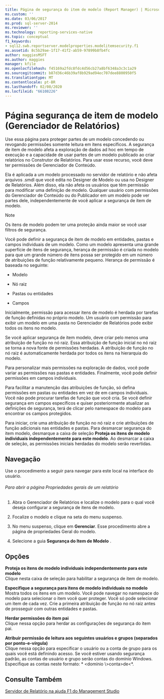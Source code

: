 ```yaml
---
title: Página de segurança do item de modelo (Report Manager) | Microsoft Docs
ms.custom: ''
ms.date: 03/06/2017
ms.prod: sql-server-2014
ms.reviewer: ''
ms.technology: reporting-services-native
ms.topic: conceptual
f1_keywords:
- sql12.swb.reportserver.modelproperties.modelitemsecurity.f1
ms.assetid: 8c5b29ae-1f17-41f2-ab59-97899b8fb4fc
author: maggiesMSFT
ms.author: maggies
manager: kfile
ms.openlocfilehash: f45169a2fdc8fdc4d56cb27a8bf6348a3c3c1a29
ms.sourcegitcommit: b87d36c46b39af8b929ad94ec707dee8800950f5
ms.translationtype: MT
ms.contentlocale: pt-BR
ms.lasthandoff: 02/08/2020
ms.locfileid: "66108226"
---
```

# <a name="model-item-security-page-report-manager"></a>Página segurança de item de modelo (Gerenciador de Relatórios)
  Use essa página para proteger partes de um modelo concedendo ou revogando permissões somente leitura em itens específicos. A segurança de item de modelo afeta a exploração de dados ad hoc em tempo de execução e a capacidade de usar partes de um modelo publicado ao criar relatórios no Construtor de Relatórios. Para usar esse recurso, você deve ter permissões de Gerenciador de Conteúdo.  
  
 Ela é aplicada a um modelo processado no servidor de relatório e não afeta arquivos .smdl que você edita no Designer de Modelo ou usa no Designer de Relatórios. Além disso, ela não afeta os usuários que têm permissão para modificar uma definição de modelo. Qualquer usuário com permissões do Gerenciador de Conteúdo ou do Publicador em um modelo pode ver partes dele, independentemente de você aplicar a segurança de item de modelo.  
  
> [!NOTE]  
>  Os itens de modelo podem ter uma proteção ainda maior se você usar filtros de segurança.  
  
 Você pode definir a segurança de item de modelo em entidades, pastas e campos individuais de um modelo. Como um modelo apresenta uma grande superfície de itens de segurança, herança de permissão é criada no modelo para que um grande número de itens possa ser protegido em um número de atribuições de função relativamente pequeno. Herança de permissão é baseada no seguinte:  
  
-   Modelo  
  
-   Nó raiz  
  
-   Pastas ou entidades  
  
-   Campos  
  
 Inicialmente, permissão para acessar itens de modelo é herdada por tarefas de função definidas no próprio modelo. Um usuário com permissão para exibir um modelo em uma pasta no Gerenciador de Relatórios pode exibir todos os itens no modelo.  
  
 Se você aplicar segurança de item modelo, deve criar pelo menos uma atribuição de função no nó raiz. Essa atribuição de função inicial no nó raiz se torna a nova fonte de permissões herdadas. A atribuição de função no nó raiz é automaticamente herdada por todos os itens na hierarquia do modelo.  
  
 Para personalizar mais permissões na exploração de dados, você pode variar as permissões nas pastas e entidades. Finalmente, você pode definir permissões em campos individuais.  
  
 Para facilitar a manutenção das atribuições de função, só defina permissões em pastas ou entidades em vez de em campos individuais. Você não pode procurar tarefas de função que você cria. Se você definir segurança em campos específicos e quiser posteriormente atualizar as definições de segurança, terá de clicar pelo namespace do modelo para encontrar os campos protegidos.  
  
 Para iniciar, crie uma atribuição de função no nó raiz e crie atribuições de função adicionais nas entidades e pastas. Para desmarcar segurança do item modelo, desmarque a caixa de seleção **Proteja os itens de modelo individuais independentemente para este modelo**. Ao desmarcar a caixa de seleção, as permissões iniciais herdadas do modelo serão revertidas.  
  
## <a name="navigation"></a>Navegação  
 Use o procedimento a seguir para navegar para este local na interface do usuário.  
  
###### <a name="to-open-the-general-properties-page-for-a-report"></a>Para abrir a página Propriedades gerais de um relatório  
  
1.  Abra o Gerenciador de Relatórios e localize o modelo para o qual você deseja configurar a segurança de itens de modelo.  
  
2.  Focalize o modelo e clique na seta do menu suspenso.  
  
3.  No menu suspenso, clique em **Gerenciar**. Esse procedimento abre a página de propriedades Geral do modelo.  
  
4.  Selecione a guia **Segurança do Item de Modelo** .  
  
## <a name="options"></a>Opções  
 **Proteja os itens de modelo individuais independentemente para este modelo**  
 Clique nesta caixa de seleção para habilitar a segurança de item de modelo.  
  
 **Especifique a segurança para itens de modelo individuais no modelo**  
 Mostra todos os itens em um modelo. Você pode navegar no namespace do modelo para selecionar o item você quer proteger. Você só pode selecionar um item de cada vez. Crie a primeira atribuição de função no nó raiz antes de prosseguir com outras entidades e pastas.  
  
 **Herdar permissões do item pai**  
 Clique nessa opção para herdar as configurações de segurança do item pai.  
  
 **Atribuir permissão de leitura aos seguintes usuários e grupos (separados por ponto-e-vírgula)**  
 Clique nessa opção para especificar o usuário ou a conta de grupo para os quais você está definindo acesso. Se você estiver usando segurança padrão, as contas de usuário e grupo serão contas do domínio Windows. Especifique as contas neste formato: * \<domínio \\>conta\>de<*.  
  
## <a name="see-also"></a>Consulte Também  
 [Servidor de Relatório na ajuda F1 do Management Studio](tools/report-server-in-management-studio-f1-help.md)  
  
  
